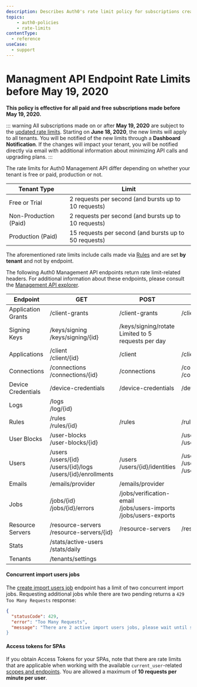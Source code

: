 ```yaml
---
description: Describes Auth0's rate limit policy for subscriptions created before 05-21-2020 when working with Auth0 API endpoints.
topics:
    - auth0-policies
    - rate-limits
contentType:
  - reference
useCase:
  - support
---
```

# Managment API Endpoint Rate Limits before May 19, 2020

**This policy is effective for all paid and free subscriptions made before May 19, 2020.** 

::: warning
All subscriptions made on or after **May 19, 2020** are subject to the [updated rate limits](/policies/rate-limits-mgmt-api). 
Starting on **June 18, 2020**, the new limits will apply to all tenants. You will be notified of the new limits through a **Dashboard Notification**. If the changes will impact your tenant, you will be notified directly via email with additional information about minimizing API calls and upgrading plans.
:::

The rate limits for Auth0 Management API differ depending on whether your tenant is free or paid, production or not.

| Tenant Type | Limit |
| - | - |
| Free or Trial | 2 requests per second (and bursts up to 10 requests) |
| Non-Production (Paid) | 2 requests per second (and bursts up to 10 requests) |
| Production (Paid) | 15 requests per second (and bursts up to 50 requests) |

The aforementioned rate limits include calls made via [Rules](/rules) and are set **by tenant** and not by endpoint.

The following Auth0 Management API endpoints return rate limit-related headers. For additional information about these endpoints, please consult the [Management API explorer](/api/management/v2).

<table class="table">
  <thead>
    <tr>
      <th><strong>Endpoint</strong></th>
      <th><strong>GET</strong></th>
      <th><strong>POST</strong></th>
      <th><strong>DELETE</strong></th>
      <th><strong>PATCH</strong></th>
      <th><strong>PUT</strong></th>
    </tr>
  </thead>
  <tbody>
  <tr>
      <td>Application Grants</td>
      <td>/client-grants</td>
      <td>/client-grants</td>
      <td>/client-grants/{id}</td>
      <td>/client-grants/{id}</td>
      <td></td>
  </tr>
    <tr>
    <td>Signing Keys</td>
      <td>/keys/signing<br>/keys/signing/{id}</td>
      <td>/keys/signing/rotate<br>Limited to 5 requests per day</td>
      <td></td>
      <td></td>
      <td>/keys/signing/{kid}/revoke</td>
  </tr>
  <tr>
      <td>Applications</td>
      <td>/client <br />/client/{id}</td>
      <td>/client</td>
      <td>/client/{id}</td>
      <td>/client/{id}</td>
      <td></td>
  </tr>
  <tr>
      <td>Connections</td>
      <td>/connections <br />/connections/{id}</td>
      <td>/connections</td>
      <td>/connections/{id} <br />/connections/{id}/users</td>
      <td>/connections/{id}</td>
      <td></td>
  </tr>
  <tr>
      <td>Device Credentials</td>
      <td>/device-credentials</td>
      <td>/device-credentials</td>
      <td>/device-credentials/{id}</td>
      <td></td>
      <td></td>
  </tr>
  <tr>
      <td>Logs</td>
      <td>/logs <br />/log/{id}</td>
      <td></td>
      <td></td>
      <td></td>
      <td></td>
  </tr>
  <tr>
      <td>Rules</td>
      <td>/rules <br />/rules/{id}</td>
      <td>/rules</td>
      <td>/rules/{id}</td>
      <td>/rules/{id}</td>
      <td></td>
  </tr>
  <tr>
      <td>User Blocks</td>
      <td>/user-blocks <br />/user-blocks/{id}</td>
      <td></td>
      <td>/user-blocks <br />/user-blocks/{id}</td>
      <td></td>
      <td></td>
  </tr>
  <tr>
      <td>Users</td>
      <td>/users <br /> /users/{id} <br />/users/{id}/logs <br />/users/{id}/enrollments</td>
      <td>/users <br />/users/{id}/identities</td>
      <td>/users/{id} <br />/users/{id}/identities <br />/users/{id}/multifactor/{provider}</td>
      <td>/users/{id}</td>
      <td></td>
  </tr>
  <tr>
      <td>Emails</td>
      <td>/emails/provider</td>
      <td>/emails/provider</td>
      <td></td>
      <td>/emails/provider</td>
      <td></td>
  </tr>
  <tr>
      <td>Jobs</td>
      <td>/jobs/{id} <br /> /jobs/{id}/errors</td>
      <td>/jobs/verification-email <br />/jobs/users-imports <br />/jobs/users-exports</td>
      <td></td>
      <td></td>
      <td></td>
  </tr>
  <tr>
      <td>Resource Servers</td>
      <td>/resource-servers <br />/resource-servers/{id}</td>
      <td>/resource-servers</td>
      <td>/resource-servers/{id}</td>
      <td>/resource-servers/{id}</td>
      <td></td>
  </tr>
  <tr>
      <td>Stats</td>
      <td>/stats/active-users <br />/stats/daily</td>
      <td></td>
      <td></td>
      <td></td>
      <td></td>
  </tr>
  <tr>
      <td>Tenants</td>
      <td>/tenants/settings</td>
      <td></td>
      <td></td>
      <td>/tenants/settings</td>
      <td></td>
  </tr>
  </tbody>
</table>

#### Concurrent import users jobs

The [create import users job](/api/management/v2#!/Jobs/post_users_imports) endpoint has a limit of two concurrent import jobs. Requesting additional jobs while there are two pending returns a `429 Too Many Requests` response:

```json
{
  "statusCode": 429,
  "error": "Too Many Requests",
  "message": "There are 2 active import users jobs, please wait until some of them are finished and try again
}
```

#### Access tokens for SPAs

If you obtain Access Tokens for your SPAs, note that there are rate limits that are applicable when working with the available `current_user`-related [scopes and endpoints](/api/management/v2/get-access-tokens-for-spas#available-scopes-and-endpoints). You are allowed a maximum of **10 requests per minute per user**.
